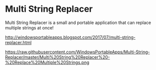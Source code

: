 # Multi String Replacer
Multi String Replacer is a small and portable application that can replace multiple strings at once!

http://windowsportableapps.blogspot.com/2017/07/multi-string-replacer.html

https://raw.githubusercontent.com/WindowsPortableApps/Multi-String-Replacer/master/Multi%20String%20Replacer%20-%20Replace%20Multiple%20Strings.png


